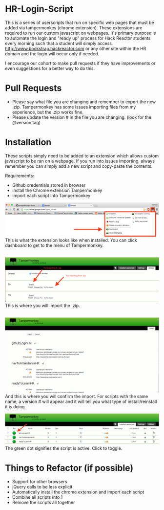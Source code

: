 # HR-Login-Script
This is a series of userscripts that run on specific web pages that must be added via tampermonkey (chrome extension). These extensions are required to run our custom javascript on webpages. It's primary purpose is to automate the login and "ready up" process for Hack Reactor students every morning such that a student will simply access http://www.bookstrap.hackreactor.com or any other site within the HR domain and the login will occur only if needed. 

I encourage our cohort to make pull requests if they have improvements or even suggestions for a better way to do this.

# Pull Requests
- Please say what file you are changing and remember to export the new .zip. Tampermonkey has some issues importing files from my experience, but the .zip works fine. 
- Please update the version # in the file you are changing. (look for the @version tag)

# Installation
These scripts simply need to be added to an extension which allows custom javascript to be ran on a webpage.
If you run into issues importing, always remember you can simply add a new script and copy-paste the contents.

Requirements:
- Github credentials stored in browser
- Install the Chrome extension Tampermonkey 
- Import each script into Tampermonkey

![alt tag](/images/extensionButton.png)
This is what the extension looks like when installed.
You can click dashboard to get to the menu of Tampermonkey.  
<br />
  
![alt tag](/images/importFiles.png)
This is where you will import the .zip.  
<br />

![alt tag](/images/importExample.png)
And this is where you will confirm the import. For scripts with the same name, a version # will appear and it will tell you what type of install/reinstall it is doing. 
<br />

![alt tag](/images/activeScripts.png)
The green dot signifies the script is active. Click to toggle.
<br />

# Things to Refactor (if possible)
- Support for other browsers
- jQuery calls to be less explicit 
- Automatically install the chrome extension and import each script
- Combine all scripts into 1
- Remove the scripts all together
